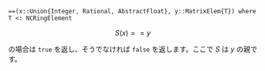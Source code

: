 ```
==(x::Union{Integer, Rational, AbstractFloat}, y::MatrixElem{T}) where T <: NCRingElement
```

$$
S(x) == y
$$

の場合は `true` を返し、そうでなければ `false` を返します。ここで $S$ は $y$ の親です。
